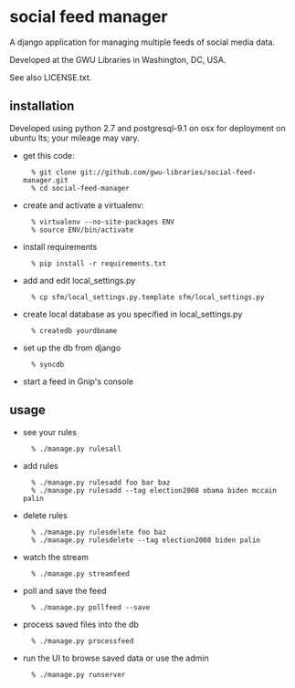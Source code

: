 social feed manager
===================

A django application for managing multiple feeds of social media data.

Developed at the GWU Libraries in Washington, DC, USA.

See also LICENSE.txt.


installation
------------

Developed using python 2.7 and postgresql-9.1 on osx for deployment
on ubuntu lts; your mileage may vary.

* get this code:

        % git clone git://github.com/gwu-libraries/social-feed-manager.git
        % cd social-feed-manager

* create and activate a virtualenv:
  
        % virtualenv --no-site-packages ENV
        % source ENV/bin/activate
    

* install requirements

        % pip install -r requirements.txt

* add and edit local_settings.py

        % cp sfm/local_settings.py.template sfm/local_settings.py

* create local database as you specified in local_settings.py

        % createdb yourdbname

* set up the db from django

        % syncdb

* start a feed in Gnip's console


usage
-----

* see your rules
    
        % ./manage.py rulesall

* add rules

        % ./manage.py rulesadd foo bar baz
        % ./manage.py rulesadd --tag election2008 obama biden mccain palin

* delete rules

        % ./manage.py rulesdelete foo baz
        % ./manage.py rulesdelete --tag election2008 biden palin

* watch the stream

        % ./manage.py streamfeed

* poll and save the feed

        % ./manage.py pollfeed --save 

* process saved files into the db

        % ./manage.py processfeed

* run the UI to browse saved data or use the admin

        % ./manage.py runserver
